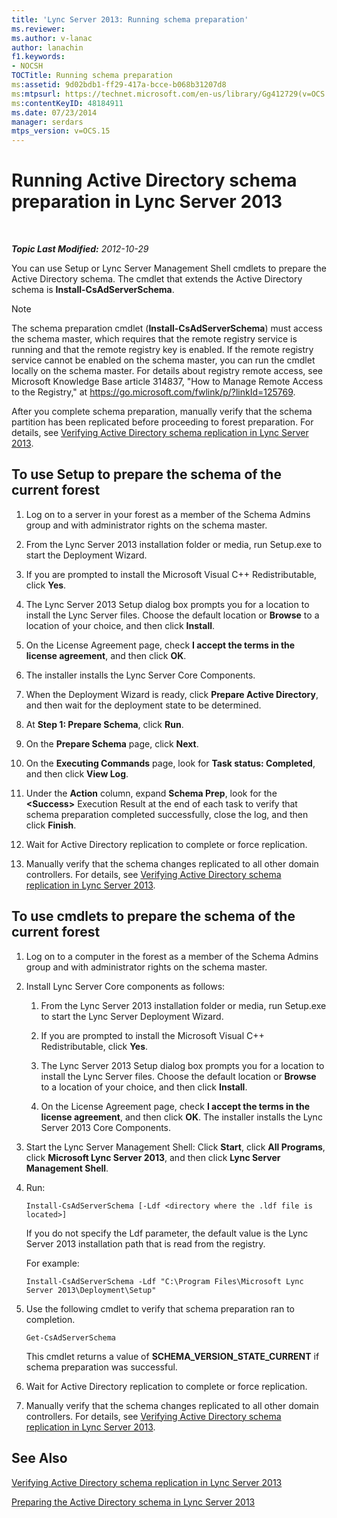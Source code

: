 ```yaml
---
title: 'Lync Server 2013: Running schema preparation'
ms.reviewer: 
ms.author: v-lanac
author: lanachin
f1.keywords:
- NOCSH
TOCTitle: Running schema preparation
ms:assetid: 9d02bdb1-ff29-417a-bcce-b068b31207d8
ms:mtpsurl: https://technet.microsoft.com/en-us/library/Gg412729(v=OCS.15)
ms:contentKeyID: 48184911
ms.date: 07/23/2014
manager: serdars
mtps_version: v=OCS.15
---
```


# Running Active Directory schema preparation in Lync Server 2013

<div data-xmlns="http://www.w3.org/1999/xhtml">

<div class="topic" data-xmlns="http://www.w3.org/1999/xhtml" data-msxsl="urn:schemas-microsoft-com:xslt" data-cs="https://msdn.microsoft.com/">

<div data-asp="https://msdn2.microsoft.com/asp">



</div>

<div id="mainSection">

<div id="mainBody">

<span> </span>

_**Topic Last Modified:** 2012-10-29_

You can use Setup or Lync Server Management Shell cmdlets to prepare the Active Directory schema. The cmdlet that extends the Active Directory schema is **Install-CsAdServerSchema**.

<div>


> [!NOTE]  
> The schema preparation cmdlet (<STRONG>Install-CsAdServerSchema</STRONG>) must access the schema master, which requires that the remote registry service is running and that the remote registry key is enabled. If the remote registry service cannot be enabled on the schema master, you can run the cmdlet locally on the schema master. For details about registry remote access, see Microsoft Knowledge Base article 314837, "How to Manage Remote Access to the Registry," at <A href="https://go.microsoft.com/fwlink/p/?linkid=125769">https://go.microsoft.com/fwlink/p/?linkId=125769</A>.



</div>

After you complete schema preparation, manually verify that the schema partition has been replicated before proceeding to forest preparation. For details, see [Verifying Active Directory schema replication in Lync Server 2013](lync-server-2013-verifying-schema-replication.md).

<div>

## To use Setup to prepare the schema of the current forest

1.  Log on to a server in your forest as a member of the Schema Admins group and with administrator rights on the schema master.

2.  From the Lync Server 2013 installation folder or media, run Setup.exe to start the Deployment Wizard.

3.  If you are prompted to install the Microsoft Visual C++ Redistributable, click **Yes**.

4.  The Lync Server 2013 Setup dialog box prompts you for a location to install the Lync Server files. Choose the default location or **Browse** to a location of your choice, and then click **Install**.

5.  On the License Agreement page, check **I accept the terms in the license agreement**, and then click **OK**.

6.  The installer installs the Lync Server Core Components.

7.  When the Deployment Wizard is ready, click **Prepare Active Directory**, and then wait for the deployment state to be determined.

8.  At **Step 1: Prepare Schema**, click **Run**.

9.  On the **Prepare Schema** page, click **Next**.

10. On the **Executing Commands** page, look for **Task status: Completed**, and then click **View Log**.

11. Under the **Action** column, expand **Schema Prep**, look for the **\<Success\>** Execution Result at the end of each task to verify that schema preparation completed successfully, close the log, and then click **Finish**.

12. Wait for Active Directory replication to complete or force replication.

13. Manually verify that the schema changes replicated to all other domain controllers. For details, see [Verifying Active Directory schema replication in Lync Server 2013](lync-server-2013-verifying-schema-replication.md).

</div>

<div>

## To use cmdlets to prepare the schema of the current forest

1.  Log on to a computer in the forest as a member of the Schema Admins group and with administrator rights on the schema master.

2.  Install Lync Server Core components as follows:
    
    1.  From the Lync Server 2013 installation folder or media, run Setup.exe to start the Lync Server Deployment Wizard.
    
    2.  If you are prompted to install the Microsoft Visual C++ Redistributable, click **Yes**.
    
    3.  The Lync Server 2013 Setup dialog box prompts you for a location to install the Lync Server files. Choose the default location or **Browse** to a location of your choice, and then click **Install**.
    
    4.  On the License Agreement page, check **I accept the terms in the license agreement**, and then click **OK**. The installer installs the Lync Server 2013 Core Components.

3.  Start the Lync Server Management Shell: Click **Start**, click **All Programs**, click **Microsoft Lync Server 2013**, and then click **Lync Server Management Shell**.

4.  Run:
    
        Install-CsAdServerSchema [-Ldf <directory where the .ldf file is located>] 
    
    If you do not specify the Ldf parameter, the default value is the Lync Server 2013 installation path that is read from the registry.
    
    For example:
    
        Install-CsAdServerSchema -Ldf "C:\Program Files\Microsoft Lync Server 2013\Deployment\Setup"

5.  Use the following cmdlet to verify that schema preparation ran to completion.
    
        Get-CsAdServerSchema 
    
    This cmdlet returns a value of **SCHEMA\_VERSION\_STATE\_CURRENT** if schema preparation was successful.

6.  Wait for Active Directory replication to complete or force replication.

7.  Manually verify that the schema changes replicated to all other domain controllers. For details, see [Verifying Active Directory schema replication in Lync Server 2013](lync-server-2013-verifying-schema-replication.md).

</div>

<div>

## See Also


[Verifying Active Directory schema replication in Lync Server 2013](lync-server-2013-verifying-schema-replication.md)  


[Preparing the Active Directory schema in Lync Server 2013](lync-server-2013-preparing-the-active-directory-schema.md)  
  

</div>

</div>

<span> </span>

</div>

</div>

</div>

